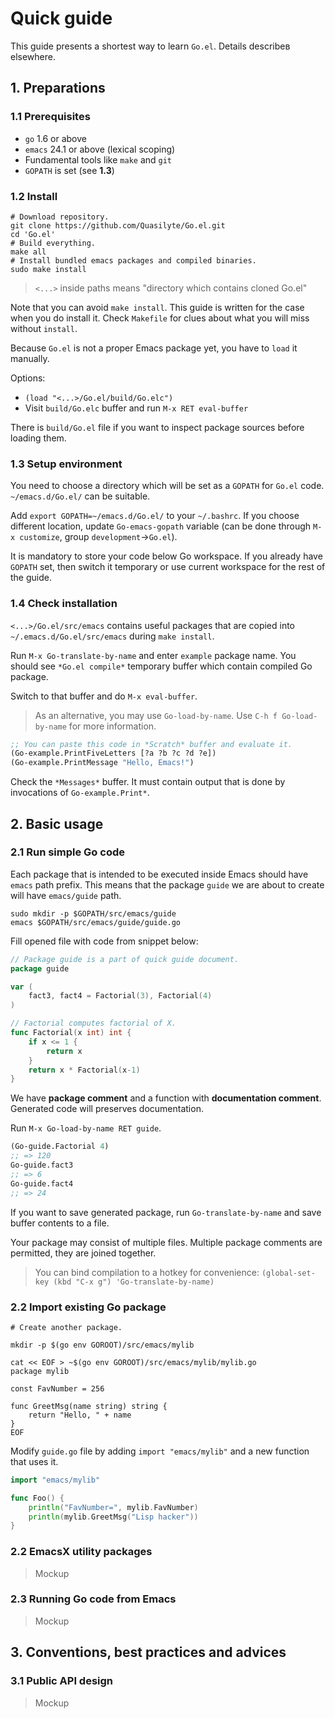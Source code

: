 # Quick guide

This guide presents a shortest way to learn `Go.el`.
Details describeв elsewhere.

## 1. Preparations

### 1.1 Prerequisites

* `go` 1.6 or above
* `emacs` 24.1 or above (lexical scoping)
* Fundamental tools like `make` and `git`
* `GOPATH` is set (see **1.3**)

### 1.2 Install

```
# Download repository.
git clone https://github.com/Quasilyte/Go.el.git
cd 'Go.el'
# Build everything.
make all
# Install bundled emacs packages and compiled binaries.
sudo make install
```

> `<...>` inside paths means "directory which contains cloned Go.el"

Note that you can avoid `make install`.
This guide is written for the case when you do install it.
Check `Makefile` for clues about what you will miss without `install`.

Because `Go.el` is not a proper Emacs package yet,
you have to `load` it manually. 

Options:
* `(load "<...>/Go.el/build/Go.elc")`
* Visit `build/Go.elc` buffer and run `M-x RET eval-buffer`

There is `build/Go.el` file if you want to inspect package sources
before loading them.

### 1.3 Setup environment

You need to choose a directory which will be 
set as a `GOPATH` for `Go.el` code.
`~/emacs.d/Go.el/` can be suitable.

Add `export GOPATH=~/emacs.d/Go.el/` to your `~/.bashrc`.
If you choose different location, update `Go-emacs-gopath`
variable (can be done through `M-x customize`, 
group `development`->`Go.el`).

It is mandatory to store your code below Go workspace.
If you already have `GOPATH` set, then switch it temporary
or use current workspace for the rest of the guide.

### 1.4 Check installation

`<...>/Go.el/src/emacs` contains useful packages that
are copied into `~/.emacs.d/Go.el/src/emacs` during `make install`.

Run `M-x Go-translate-by-name` and enter `example` package name.
You should see `*Go.el compile*` temporary buffer which contain
compiled Go package. 

Switch to that buffer and do `M-x eval-buffer`.

> As an alternative, you may use `Go-load-by-name`.
> Use `C-h f Go-load-by-name` for more information.

```clojure
;; You can paste this code in *Scratch* buffer and evaluate it.
(Go-example.PrintFiveLetters [?a ?b ?c ?d ?e])
(Go-example.PrintMessage "Hello, Emacs!") 
```

Check the `*Messages*` buffer. It must contain output
that is done by invocations of `Go-example.Print*`.

## 2. Basic usage

### 2.1 Run simple Go code

Each package that is intended to be executed inside Emacs
should have `emacs` path prefix.
This means that the package `guide` we are about to create
will have `emacs/guide` path.

```shell
sudo mkdir -p $GOPATH/src/emacs/guide
emacs $GOPATH/src/emacs/guide/guide.go
```

Fill opened file with code from snippet below:

```go
// Package guide is a part of quick guide document.
package guide

var (
	fact3, fact4 = Factorial(3), Factorial(4)
)

// Factorial computes factorial of X.
func Factorial(x int) int {
	if x <= 1 {
		return x
	}
	return x * Factorial(x-1)
}
```

We have **package comment** and a function with **documentation comment**.
Generated code will preserves documentation.

Run `M-x Go-load-by-name RET guide`.

```clojure
(Go-guide.Factorial 4)
;; => 120
Go-guide.fact3
;; => 6
Go-guide.fact4
;; => 24
```

If you want to save generated package, run `Go-translate-by-name`
and save buffer contents to a file.

Your package may consist of multiple files.
Multiple package comments are permitted, they are joined together.

> You can bind compilation to a hotkey for convenience:
> `(global-set-key (kbd "C-x g") 'Go-translate-by-name)`

### 2.2 Import existing Go package

```shell
# Create another package.

mkdir -p $(go env GOROOT)/src/emacs/mylib

cat << EOF > ~$(go env GOROOT)/src/emacs/mylib/mylib.go
package mylib

const FavNumber = 256

func GreetMsg(name string) string {
    return "Hello, " + name
}
EOF
```

Modify `guide.go` file by adding `import "emacs/mylib"`
and a new function that uses it.

```go
import "emacs/mylib"

func Foo() {
    println("FavNumber=", mylib.FavNumber)
    println(mylib.GreetMsg("Lisp hacker"))
}
```

### 2.2 EmacsX utility packages

> Mockup

### 2.3 Running Go code from Emacs

> Mockup


## 3. Conventions, best practices and advices

### 3.1 Public API design

> Mockup
